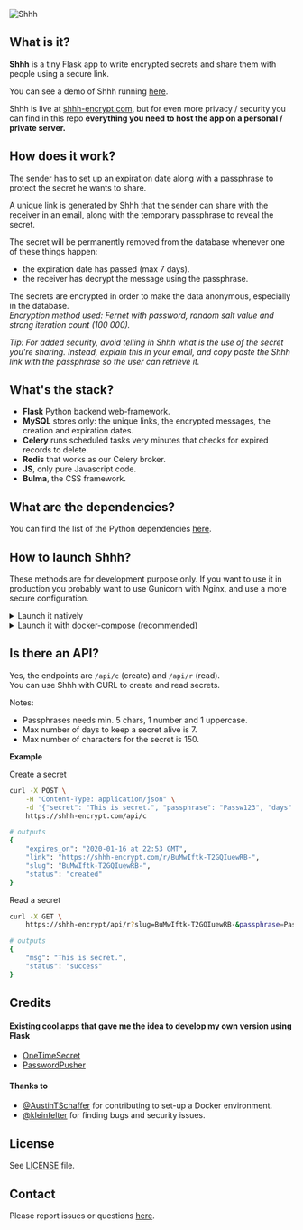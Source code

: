 ![Shhh](https://i.imgur.com/0MPGbQj.png)

## What is it?

**Shhh** is a tiny Flask app to write encrypted secrets and share them with people
using a secure link.  

You can see a demo of Shhh running [here](https://i.imgur.com/XcuhA0o.gif).  

Shhh is live at [shhh-encrypt.com](https://shhh-encrypt.com), but for even more privacy 
/ security you can find in this repo **everything you need to host the app on a personal / private server.**  

## How does it work?

The sender has to set up an expiration date along with a passphrase to protect 
the secret he wants to share.  

A unique link is generated by Shhh that the sender can share with the receiver in an email, along with the 
temporary passphrase to reveal the secret.  

The secret will be permanently removed from the database whenever one of these things happen:   
* the expiration date has passed (max 7 days).  
* the receiver has decrypt the message using the passphrase.  

The secrets are encrypted in order to make the data anonymous, especially in the database.  
_Encryption method used: Fernet with password, random salt value and strong iteration count (100 000)._  

_Tip: For added security, avoid telling in Shhh what is the use of the secret you're 
sharing. Instead, explain this in your email, and copy paste the Shhh link with the passphrase
so the user can retrieve it._  

## What's the stack?

* **Flask** Python backend web-framework.  
* **MySQL** stores only: the unique links, the encrypted messages, the creation and expiration dates.  
* **Celery** runs scheduled tasks very minutes that checks for expired records to delete.  
* **Redis** that works as our Celery broker.  
* **JS**, only pure Javascript code.  
* **Bulma**, the CSS framework.  

## What are the dependencies?

You can find the list of the Python dependencies [here](https://github.com/smallwat3r/shhh/blob/master/requirements.txt).  

## How to launch Shhh?

These methods are for development purpose only. If you want to use it in production
you probably want to use Gunicorn with Nginx, and use a more secure configuration.  

<details>
<summary>Launch it natively</summary>

#### MySQL

You will need a MySQL server running on localhost in the background.  
Create a MySQL database and run the following script to generate the
table `links` that will store our data.  

```sql
CREATE TABLE `links` (
`slug_link` text,
`encrypted_text` text,
`date_created` datetime DEFAULT NULL,
`date_expires` datetime DEFAULT NULL
) ENGINE=InnoDB DEFAULT CHARSET=utf8;
```

This MySQL query can also be executed against the MySQL server instance via
the `mysql/initialize.sql` file.  

#### Redis  

You will also need Redis running on localhost in the background has it will
work as our Celery broker. Open a new terminal window and launch it.    
```sh
redis-server
```

#### Flask and Celery   

In another terminal window, clone this repository and go inside it.
```sh 
git clone https://github.com/smallwat3r/shhh.git && cd shhh
```

We recommend that you create a virtual environment for this project, so you can
install the required dependencies.  

```sh
virtualenv -p python3 venv --no-site-package
source venv/bin/activate
pip install -r requirements.txt
```

Stay in the virtual environment created.  

You then need to set up a few environment variables. These will be used to
configure Flask, as well as the app's connection to MySQL.  

```sh
export FLASK_APP=shhh
export FLASK_ENV=dev-local
export HOST_MYSQL=127.0.0.1
export USER_MYSQL=<your MySQL username>
export PASS_MYSQL=<your MySQL password>
export DB_MYSQL=<name of the MySQL database created>
```

We then need to launch our Celery worker.  

To launch our Celery worker, open a new terminal window, go to the
project and run  

```sh
source venv/bin/activate  # make sure we are connected to our virtual env.
celery -A shhh.tasks worker --loglevel=INFO
```

Then we need to launch Celery beat that will be triggered by the worker to
delete the expired records from the database every minutes.  

To launch Celery beat, open a third terminal window, go to the
project and run  

```sh
source venv/bin/activate  # make sure we are connected to our virtual env.
celery -A shhh.tasks beat --loglevel=INFO
```

Then go back to your first terminal where you first set-up your virtual env
and launch flask with

```sh
python3 -m flask run --host='0.0.0.0'
```

You can now access Shhh on http://localhost:5000/  

You should be able to see in your other terminal windows the logs from 
Redis, Celery and Celery beat trigerring and receiving tasks to check
and deleted the expired records.  
</details>

<details>
<summary>Launch it with docker-compose (recommended)</summary>

#### docker-compose  

You will need Docker, docker-compose and make installed on your machine.  

For development instances of Shhh, this repo contains 2 docker-compose
configurations. The configurations defines default settings for Shhh,
default settings for a containerized instance of MySQL server,
as default settings for Redis, Celery (worker + beat) and Nginx. To build and
run Shhh via docker-compose:  

```sh
docker-compose -f docker-compose.yml up -d         # run app with native Flask 
docker-compose -f docker-compose-nginx.yml up -d   # run app with Gunicorn <> Nginx 
```

or via Makefile:

```sh
make dc-start          # start app (with native Flask)
made dc-start-nginx    # start app (with Gunicorn <> Nginx)

                       # other commands
                       # --------------
make dc-stop           # stop app (with native Flask)
make dc-stop-nginx     # stop app (with Gunicorn <> Nginx)
make dc-reboot         # reboot app (with native Flask)
make dc-reboot-nginx   # reboot app (with Gunicorn <> Nginx)
make dc-cleanup        # clean (with native Flask)
make dc-cleanup-nginx  # clean (with Gunicorn <> Nginx)
```

Once the container image has finished building and starting, Shhh will be
available via http://localhost:5000/ (native Flask) or http://localhost (Gunicorn <> Nginx)  

You can also check the MySQL data records using Adminer via http://localhost:8080/  
</details>

## Is there an API?  

Yes, the endpoints are `/api/c` (create) and `/api/r` (read).  
You can use Shhh with CURL to create and read secrets.  

Notes: 
* Passphrases needs min. 5 chars, 1 number and 1 uppercase.  
* Max number of days to keep a secret alive is 7.  
* Max number of characters for the secret is 150.  

**Example**  

Create a secret  
```sh 
curl -X POST \
    -H "Content-Type: application/json" \
    -d '{"secret": "This is secret.", "passphrase": "Passw123", "days": 3}' \
    https://shhh-encrypt.com/api/c

# outputs
{
    "expires_on": "2020-01-16 at 22:53 GMT",
    "link": "https://shhh-encrypt.com/r/BuMwIftk-T2GQIuewRB-",
    "slug": "BuMwIftk-T2GQIuewRB-",
    "status": "created"
}
```

Read a secret  
```sh
curl -X GET \
    https://shhh-encrypt/api/r?slug=BuMwIftk-T2GQIuewRB-&passphrase=Passw123

# outputs
{
    "msg": "This is secret.",
    "status": "success"
}
```

## Credits

#### Existing cool apps that gave me the idea to develop my own version using Flask

* [OneTimeSecret](https://github.com/onetimesecret/onetimesecret)
* [PasswordPusher](https://github.com/pglombardo/PasswordPusher)

#### Thanks to

* [@AustinTSchaffer](https://github.com/AustinTSchaffer) for contributing to set-up a Docker environment.
* [@kleinfelter](https://github.com/kleinfelter) for finding bugs and security issues.

## License

See [LICENSE](https://github.com/smallwat3r/shhh/blob/master/LICENSE) file.  

## Contact

Please report issues or questions [here](https://github.com/smallwat3r/shhh/issues).
